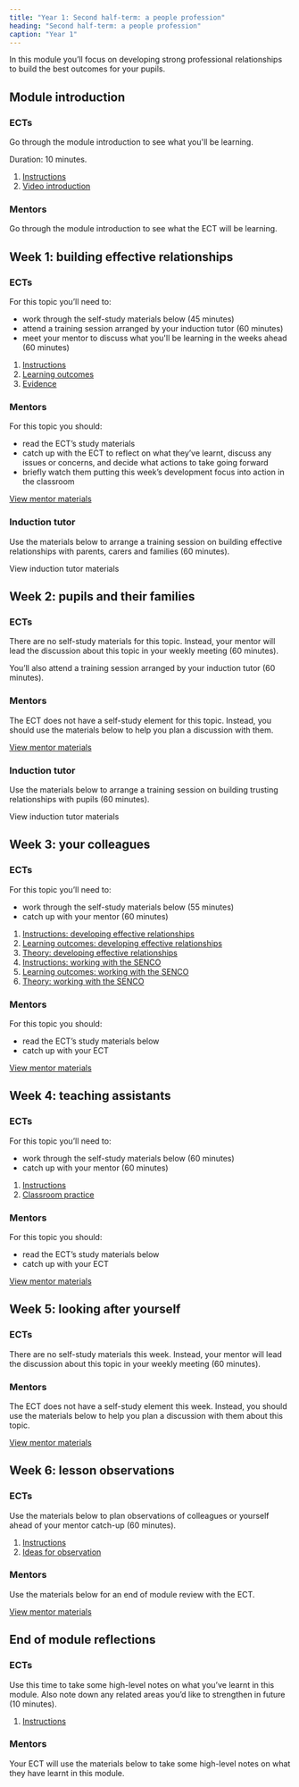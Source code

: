 ```yaml
---
title: "Year 1: Second half-term: a people profession"
heading: "Second half-term: a people profession"
caption: "Year 1"
---
```


In this module you’ll focus on developing strong professional relationships to build the best outcomes for your pupils.

## Module introduction

### ECTs

Go through the module introduction to see what you'll be learning.

Duration: 10 minutes.

1. [Instructions](/education-development-trust/year-1-a-people-profession/intro-ect-instructions)
2. [Video introduction](/education-development-trust/year-1-a-people-profession/intro-ect-video-introduction)

### Mentors

Go through the module introduction to see what the ECT will be learning.

## Week 1: building effective relationships

### ECTs

For this topic you’ll need to:

- work through the self-study materials below (45 minutes)
- attend a training session arranged by your induction tutor (60 minutes)
- meet your mentor to discuss what you'll be learning in the weeks ahead (60 minutes)

1. [Instructions](/education-development-trust/year-1-a-people-profession/summer-week-1-ect-instructions)
2. [Learning outcomes](/education-development-trust/year-1-a-people-profession/summer-week-1-ect-learning-outcomes)
3. [Evidence](/education-development-trust/year-1-a-people-profession/summer-week-1-ect-evidence)

### Mentors

For this topic you should:

- read the ECT’s study materials
- catch up with the ECT to reflect on what they’ve learnt, discuss any issues or concerns, and decide what actions to take going forward
- briefly watch them putting this week’s development focus into action in the classroom

[View mentor materials](/education-development-trust/year-1-a-people-profession/summer-week-1-mentor-materials)

### Induction tutor

Use the materials below to arrange a training session on building effective relationships with parents, carers and families (60 minutes).

View induction tutor materials

## Week 2: pupils and their families

### ECTs

There are no self-study materials for this topic. Instead, your mentor will lead the discussion about this topic in your weekly meeting (60 minutes).

You’ll also attend a training session arranged by your induction tutor (60 minutes).

### Mentors

The ECT does not have a self-study element for this topic. Instead, you should use the materials below to help you plan a discussion with them.

[View mentor materials](/education-development-trust/year-1-a-people-profession/summer-week-2-mentor-materials)

### Induction tutor

Use the materials below to arrange a training session on building trusting relationships with pupils (60 minutes).

View induction tutor materials

## Week 3: your colleagues

### ECTs

For this topic you’ll need to:

- work through the self-study materials below (55 minutes)
- catch up with your mentor (60 minutes)

1. [Instructions: developing effective relationships](/education-development-trust/year-1-a-people-profession/summer-week-3-ect-instructions-developing-effective-relationships)
2. [Learning outcomes: developing effective relationships](/education-development-trust/year-1-a-people-profession/summer-week-3-ect-learning-outcomes-developing-effective-relationships)
3. [Theory: developing effective relationships](/education-development-trust/year-1-a-people-profession/summer-week-3-ect-theory-developing-effective-relationships)
4. [Instructions: working with the SENCO](/education-development-trust/year-1-a-people-profession/summer-week-3-ect-instructions-working-with-the-senco)
5. [Learning outcomes: working with the SENCO](/education-development-trust/year-1-a-people-profession/summer-week-3-ect-learning-outcomes-working-with-the-senco)
6. [Theory: working with the SENCO](/education-development-trust/year-1-a-people-profession/summer-week-3-ect-theory-working-with-the-senco)

### Mentors

For this topic you should:

- read the ECT’s study materials below
- catch up with your ECT

[View mentor materials](/education-development-trust/year-1-a-people-profession/summer-week-3-mentor-materials)

## Week 4: teaching assistants

### ECTs

For this topic you’ll need to:

- work through the self-study materials below (60 minutes)
- catch up with your mentor (60 minutes)

1. [Instructions](/education-development-trust/year-1-a-people-profession/summer-week-4-ect-instructions)
2. [Classroom practice](/education-development-trust/year-1-a-people-profession/summer-week-4-ect-classroom-practice)

### Mentors

For this topic you should:

- read the ECT’s study materials below
- catch up with your ECT

[View mentor materials](/education-development-trust/year-1-a-people-profession/summer-week-4-mentor-materials)

## Week 5: looking after yourself

### ECTs

There are no self-study materials this week. Instead, your mentor will lead the discussion about this topic in your weekly meeting (60 minutes).


### Mentors

The ECT does not have a self-study element this week. Instead, you should use the materials below to help you plan a discussion with them about this topic.

[View mentor materials](/education-development-trust/year-1-a-people-profession/summer-week-5-mentor-materials)

## Week 6: lesson observations

### ECTs

Use the materials below to plan observations of colleagues or yourself ahead of your mentor catch-up (60 minutes).

1. [Instructions](/education-development-trust/year-1-a-people-profession/summer-week-6-ect-instructions)
2. [Ideas for observation](/education-development-trust/year-1-a-people-profession/summer-week-6-ect-ideas-for-observation)

### Mentors

Use the materials below for an end of module review with the ECT.

[View mentor materials](/education-development-trust/year-1-a-people-profession/summer-week-6-mentor-materials)

## End of module reflections

### ECTs

Use this time to take some high-level notes on what you’ve learnt in this module. Also note down any related areas you’d like to strengthen in future (10 minutes).

1. [Instructions](/education-development-trust/year-1-a-people-profession/intro-ect-instructions)

### Mentors

Your ECT will use the materials below to take some high-level notes on what they have learnt in this module.

